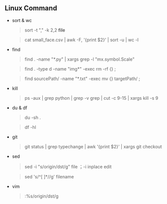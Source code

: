 ## Linux Command

- sort & wc

  > sort -t "," -k 2,2 **file**
  
  > cat small_face.csv | awk -F, '{print $2}' | sort -u | wc -l

- find

  > find . -name "*.py" | xargs grep -l "mx\.symbol\.Scale"
  
  > find . -type d -name "img*" -exec rm -rf {} \;
  
  > find sourcePath/ -name "*.txt" -exec mv {} targetPath/ \;


- kill
  > ps -aux  |  grep python  | grep -v grep | cut -c 9-15  |  xargs kill -s 9
  
- du & df
  > du -sh .
  
  > df -hl 
 
- git 
  > git status | grep typechange | awk '{print $2}' | xargs git checkout

- sed
  > sed -i "s/origin/dst/g"  file  ；-i inplace edit 
  
  > sed 's/^[ ]*//g' filename
  
- vim 
  > :%s/origin/dst/g
  
 


